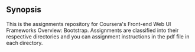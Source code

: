 ## Synopsis

This is the assignments repository for Coursera's Front-end Web UI Frameworks Overview: Bootstrap. Assignments are classified into their respective directories and you can assignment instructions in the pdf file in each directory.